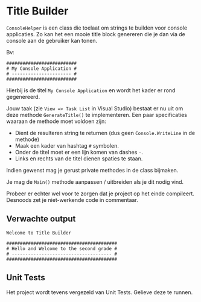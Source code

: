 # Title Builder

`ConsoleHelper` is een class die toelaat om strings te builden voor console applicaties. Zo kan het een mooie title block genereren die je dan via de console aan de gebruiker kan tonen.

Bv:

```text
##########################
# My Console Application #
# ---------------------- #
##########################
```

Hierbij is de titel `My Console Application` en wordt het kader er rond gegenereerd.

Jouw taak (zie `View => Task List` in Visual Studio) bestaat er nu uit om deze methode `GenerateTitle()` te implementeren. Een paar specificaties waaraan de methode moet voldoen zijn:

* Dient de resulteren string te returnen (dus geen `Console.WriteLine` in de methode)
* Maak een kader van hashtag `#` symbolen.
* Onder de titel moet er een lijn komen van dashes `-`.
* Links en rechts van de titel dienen spaties te staan.

Indien gewenst mag je gerust private methodes in de class bijmaken.

Je mag de `Main()` methode aanpassen / uitbreiden als je dit nodig vind.

Probeer er echter wel voor te zorgen dat je project op het einde compileert. Desnoods zet je niet-werkende code in commentaar.

## Verwachte output

```text
Welcome to Title Builder

#########################################
# Hello and Welcome to the second grade #
# ------------------------------------- #
#########################################
```

## Unit Tests

Het project wordt tevens vergezeld van Unit Tests. Gelieve deze te runnen.
